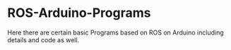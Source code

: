 # ROS-Arduino-Programs
Here there are certain basic Programs based on ROS on Arduino including details and  code as well.

